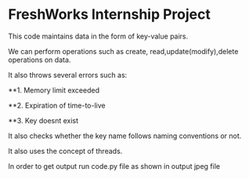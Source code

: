 # FreshWorks Internship Project

This code maintains data in the form of key-value pairs. 

We can perform operations such as create, read,update(modify),delete operations on data.

It also throws several errors such as:

**1. Memory limit exceeded

**2. Expiration of time-to-live

**3. Key doesnt exist

It also checks whether the key name follows naming conventions or not.

It also uses the concept of threads.

In order to get output run code.py file as shown in output jpeg file

